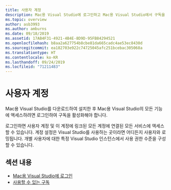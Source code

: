 ```yaml
---
title: 사용자 계정
description: Mac용 Visual Studio에 로그인하고 Mac용 Visual Studio에서 구독을 활성화하는 방법에 대한 정보
ms.topic: overview
author: asb3993
ms.author: amburns
ms.date: 09/18/2019
ms.assetid: 17AB4F31-4921-4B4E-8D9D-95FB84294521
ms.openlocfilehash: b8aa2a627754b8cbe81da665cadc4ae53ec8430d
ms.sourcegitcommit: ea182703e922c74725045afc251bcebac305068a
ms.translationtype: HT
ms.contentlocale: ko-KR
ms.lasthandoff: 09/24/2019
ms.locfileid: "71211483"
---
```

# <a name="user-accounts"></a>사용자 계정

Mac용 Visual Studio를 다운로드하여 설치한 후 Mac용 Visual Studio의 모든 기능에 액세스하려면 로그인하여 구독을 활성화해야 합니다.

로그인하면 사용자 계정 및 이 계정에 링크된 모든 계정에 연결된 모든 서비스에 액세스할 수 있습니다. 계정 설정은 Visual Studio를 사용하는 곳이라면 어디든지 사용자와 로밍됩니다. 개별 사용자에 대한 특정 Visual Studio 인스턴스에서 사용 권한 수준을 구성할 수 있습니다.

## <a name="in-this-section"></a>섹션 내용

* [Mac용 Visual Studio에 로그인](signing-in.md)
* [사용할 수 있는 구독](enable-subscription.md)